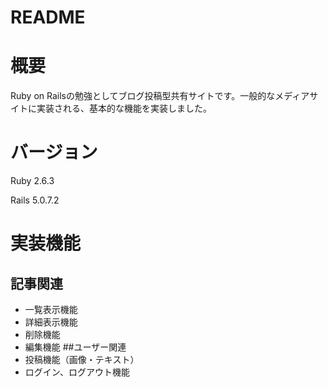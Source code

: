 # README
# 概要
Ruby on Railsの勉強としてブログ投稿型共有サイトです。一般的なメディアサイトに実装される、基本的な機能を実装しました。
# バージョン
Ruby 2.6.3

Rails 5.0.7.2
# 実装機能
## 記事関連
* 一覧表示機能
* 詳細表示機能
* 削除機能
* 編集機能
##ユーザー関連
* 投稿機能（画像・テキスト）
* ログイン、ログアウト機能
